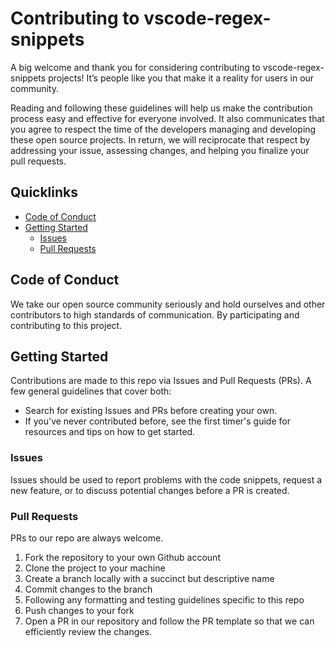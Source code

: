 # Contributing to vscode-regex-snippets

A big welcome and thank you for considering contributing to
vscode-regex-snippets projects! It’s people like you that make it a reality for
users in our community.

Reading and following these guidelines will help us make the contribution
process easy and effective for everyone involved. It also communicates that you
agree to respect the time of the developers managing and developing these open
source projects. In return, we will reciprocate that respect by addressing your
issue, assessing changes, and helping you finalize your pull requests.

## Quicklinks

- [Code of Conduct](#code-of-conduct)
- [Getting Started](#getting-started)
  - [Issues](#issues)
  - [Pull Requests](#pull-requests)

## Code of Conduct

We take our open source community seriously and hold ourselves and other
contributors to high standards of communication. By participating and
contributing to this project.

## Getting Started

Contributions are made to this repo via Issues and Pull Requests (PRs). A few
general guidelines that cover both:

- Search for existing Issues and PRs before creating your own.
- If you've never contributed before, see the first timer's guide for resources
  and tips on how to get started.

### Issues

Issues should be used to report problems with the code snippets, request a new
feature, or to discuss potential changes before a PR is created.

### Pull Requests

PRs to our repo are always welcome.

1. Fork the repository to your own Github account
2. Clone the project to your machine
3. Create a branch locally with a succinct but descriptive name
4. Commit changes to the branch
5. Following any formatting and testing guidelines specific to this repo
6. Push changes to your fork
7. Open a PR in our repository and follow the PR template so that we can
   efficiently review the changes.
